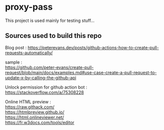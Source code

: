 # proxy-pass
This project is used mainly for testing stuff...

## Sources used to build this repo
Blog post : 
https://peterevans.dev/posts/github-actions-how-to-create-pull-requests-automatically/

sample :  
https://github.com/peter-evans/create-pull-request/blob/main/docs/examples.md#use-case-create-a-pull-request-to-update-x-by-calling-the-github-api

Unlock permission for github action bot :  
https://stackoverflow.com/a/75308228

Online HTML preview :  
https://raw.githack.com/  
https://htmlpreview.github.io/  
https://html.onlineviewer.net/  
https://fr.w3docs.com/tools/editor

